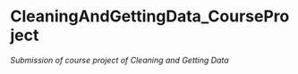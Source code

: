 # CleaningAndGettingData_CourseProject
*Submission of course project of Cleaning and Getting Data*

